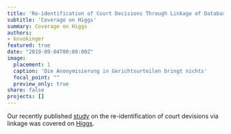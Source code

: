 ```yaml
---
title: 'Re-identification of Court Decisions Through Linkage of Databases'
subtitle: 'Coverage on Higgs'
summary: Coverage on Higgs
authors: 
- knvokinger
featured: true
date: "2019-09-04T00:00:00Z"
image:
  placement: 1
  caption: 'Die Anonymisierung in Gerichtsurteilen bringt nichts'
  focal_point: ""
  preview_only: true
share: false
projects: []
---
```


Our recently published [study](https://jusletter.weblaw.ch/juslissues/2019/990/re-identifikation-vo_21cb82c096.html__ONCE) on the re-identification of court devisions via linkage was covered on [Higgs](https://www.higgs.ch/die-anonymisierung-in-gerichtsurteilen-bringt-nichts/24389/). 
